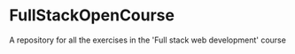 # FullStackOpenCourse
A repository for all the exercises in the 'Full stack web development' course
